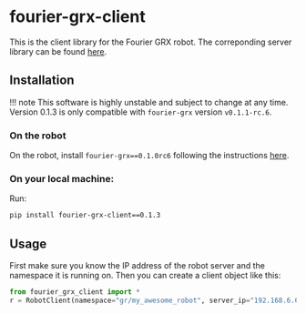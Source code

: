 # fourier-grx-client

This is the client library for the Fourier GRX robot. 
The correponding server library can be found [here](https://pypi.org/project/fourier-grx/0.1.1rc6/).

## Installation

!!! note
    This software is highly unstable and subject to change at any time. Version 0.1.3 is only compatible with `fourier-grx` version `v0.1.1-rc.6`.


### On the robot

On the robot, install `fourier-grx==0.1.0rc6` following the instructions [here](https://github.com/FFTAI/Wiki-GRx-Deploy/tree/0.1.0rc6).

### On your local machine:

Run:

```bash
pip install fourier-grx-client==0.1.3
```

## Usage

First make sure you know the IP address of the robot server and the namespace it is running on. Then you can create a client object like this:

```python
from fourier_grx_client import *
r = RobotClient(namespace="gr/my_awesome_robot", server_ip="192.168.6.6")
```